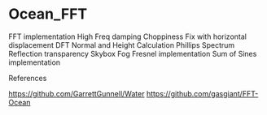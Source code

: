 # Ocean_FFT
 
FFT implementation
High Freq damping
Choppiness Fix with horizontal displacement
DFT Normal and Height Calculation
Phillips Spectrum
Reflection transparency
Skybox Fog
Fresnel implementation
Sum of Sines implementation

References

https://github.com/GarrettGunnell/Water
https://github.com/gasgiant/FFT-Ocean